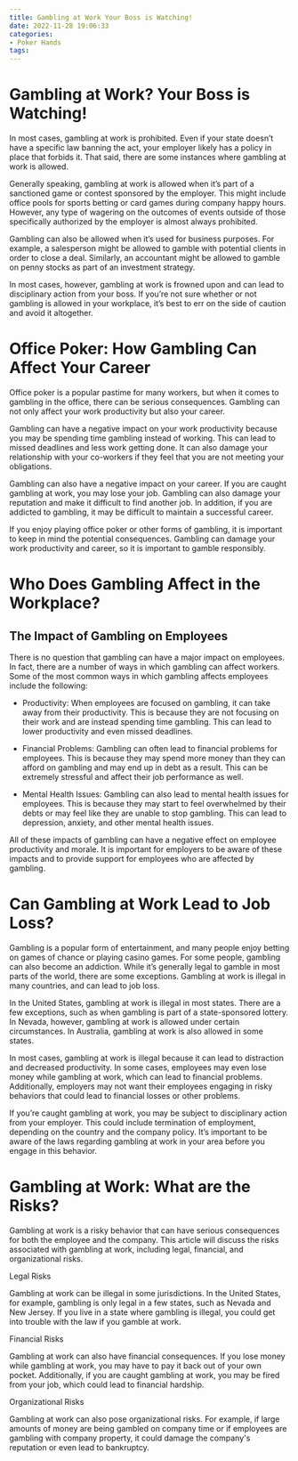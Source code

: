 ```yaml
---
title: Gambling at Work Your Boss is Watching!
date: 2022-11-28 19:06:33
categories:
- Poker Hands
tags:
---
```



#  Gambling at Work? Your Boss is Watching!

In most cases, gambling at work is prohibited. Even if your state doesn’t have a specific law banning the act, your employer likely has a policy in place that forbids it. That said, there are some instances where gambling at work is allowed.

Generally speaking, gambling at work is allowed when it’s part of a sanctioned game or contest sponsored by the employer. This might include office pools for sports betting or card games during company happy hours. However, any type of wagering on the outcomes of events outside of those specifically authorized by the employer is almost always prohibited.

Gambling can also be allowed when it’s used for business purposes. For example, a salesperson might be allowed to gamble with potential clients in order to close a deal. Similarly, an accountant might be allowed to gamble on penny stocks as part of an investment strategy.

In most cases, however, gambling at work is frowned upon and can lead to disciplinary action from your boss. If you’re not sure whether or not gambling is allowed in your workplace, it’s best to err on the side of caution and avoid it altogether.

#  Office Poker: How Gambling Can Affect Your Career

Office poker is a popular pastime for many workers, but when it comes to gambling in the office, there can be serious consequences. Gambling can not only affect your work productivity but also your career.

Gambling can have a negative impact on your work productivity because you may be spending time gambling instead of working. This can lead to missed deadlines and less work getting done. It can also damage your relationship with your co-workers if they feel that you are not meeting your obligations.

Gambling can also have a negative impact on your career. If you are caught gambling at work, you may lose your job. Gambling can also damage your reputation and make it difficult to find another job. In addition, if you are addicted to gambling, it may be difficult to maintain a successful career.

If you enjoy playing office poker or other forms of gambling, it is important to keep in mind the potential consequences. Gambling can damage your work productivity and career, so it is important to gamble responsibly.

#  Who Does Gambling Affect in the Workplace?

## The Impact of Gambling on Employees

There is no question that gambling can have a major impact on employees. In fact, there are a number of ways in which gambling can affect workers. Some of the most common ways in which gambling affects employees include the following:

- Productivity: When employees are focused on gambling, it can take away from their productivity. This is because they are not focusing on their work and are instead spending time gambling. This can lead to lower productivity and even missed deadlines.

- Financial Problems: Gambling can often lead to financial problems for employees. This is because they may spend more money than they can afford on gambling and may end up in debt as a result. This can be extremely stressful and affect their job performance as well.

- Mental Health Issues: Gambling can also lead to mental health issues for employees. This is because they may start to feel overwhelmed by their debts or may feel like they are unable to stop gambling. This can lead to depression, anxiety, and other mental health issues.

All of these impacts of gambling can have a negative effect on employee productivity and morale. It is important for employers to be aware of these impacts and to provide support for employees who are affected by gambling.

#  Can Gambling at Work Lead to Job Loss?

Gambling is a popular form of entertainment, and many people enjoy betting on games of chance or playing casino games. For some people, gambling can also become an addiction. While it’s generally legal to gamble in most parts of the world, there are some exceptions. Gambling at work is illegal in many countries, and can lead to job loss.

In the United States, gambling at work is illegal in most states. There are a few exceptions, such as when gambling is part of a state-sponsored lottery. In Nevada, however, gambling at work is allowed under certain circumstances. In Australia, gambling at work is also allowed in some states.

In most cases, gambling at work is illegal because it can lead to distraction and decreased productivity. In some cases, employees may even lose money while gambling at work, which can lead to financial problems. Additionally, employers may not want their employees engaging in risky behaviors that could lead to financial losses or other problems.

If you’re caught gambling at work, you may be subject to disciplinary action from your employer. This could include termination of employment, depending on the country and the company policy. It’s important to be aware of the laws regarding gambling at work in your area before you engage in this behavior.

#  Gambling at Work: What are the Risks?

Gambling at work is a risky behavior that can have serious consequences for both the employee and the company. This article will discuss the risks associated with gambling at work, including legal, financial, and organizational risks.

Legal Risks

Gambling at work can be illegal in some jurisdictions. In the United States, for example, gambling is only legal in a few states, such as Nevada and New Jersey. If you live in a state where gambling is illegal, you could get into trouble with the law if you gamble at work.

Financial Risks

Gambling at work can also have financial consequences. If you lose money while gambling at work, you may have to pay it back out of your own pocket. Additionally, if you are caught gambling at work, you may be fired from your job, which could lead to financial hardship.

Organizational Risks

Gambling at work can also pose organizational risks. For example, if large amounts of money are being gambled on company time or if employees are gambling with company property, it could damage the company's reputation or even lead to bankruptcy.